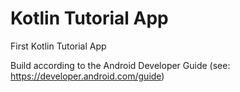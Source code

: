 # Kotlin Tutorial App
First Kotlin Tutorial App

Build according to the Android Developer Guide (see: https://developer.android.com/guide)
